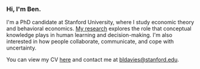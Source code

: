 ### Hi, I'm Ben.

I'm a PhD candidate at Stanford University, where I study economic theory and behavioral economics.
[My research](/research) explores the role that conceptual knowledge plays in human learning and decision-making.
I'm also interested in how people collaborate, communicate, and cope with uncertainty.

You can view my CV [here](/cv.pdf) and contact me at bldavies@stanford.edu.
